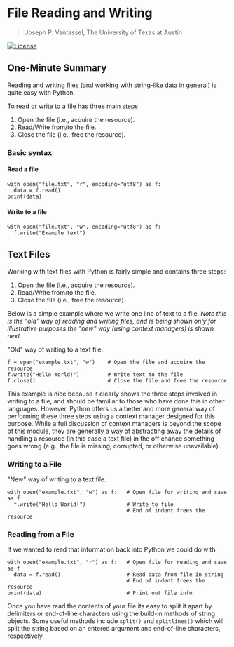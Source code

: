 # File Reading and Writing

> Joseph P. Vantassel, The University of Texas at Austin

[![License](https://img.shields.io/badge/license-CC--By--SA--4.0-brightgreen.svg)](https://github.com/jpvantassel/python3-course/blob/master/LICENSE.md)

## One-Minute Summary

Reading and writing files (and working with string-like data in general)
is quite easy with Python.

To read or write to a file has three main steps

  1. Open the file (i.e., acquire the resource).
  2. Read/Write from/to the file.
  3. Close the file (i.e., free the resource).

### Basic syntax

#### Read a file

```python3
with open("file.txt", "r", encoding="utf8") as f:
  data = f.read()
print(data)
```

#### Write to a file

```python3
with open("file.txt", "w", encoding="utf8") as f:
  f.write("Example text")
```

## Text Files

Working with text files with Python is fairly simple and contains three steps:

1. Open the file (i.e., acquire the resource).
2. Read/Write from/to the file.
3. Close the file (i.e., free the resource).

Below is a simple example where we write one line of text to a file. _Note this
is the "old" way of reading and writing files, and is being shown only for
illustrative purposes the "new" way (using context managers) is shown next._

"Old" way of writing to a text file.

```python3
f = open("example.txt", "w")    # Open the file and acquire the resource
f.write("Hello World!")         # Write text to the file
f.close()                       # Close the file and free the resource
```

This example is nice because it clearly shows the three steps involved in
writing to a file, and should be familiar to those who have done this in other
languages. However, Python offers us a better and more general way of performing
these three steps using a context manager designed for this purpose. While a
full discussion of context managers is beyond the scope of this module, they are
generally a way of abstracting away the details of handling a resource (in this
case a text file) in the off chance something goes wrong (e.g., the file is
missing, corrupted, or otherwise unavailable).

### Writing to a File

"New" way of writing to a text file.

```python3
with open("example.txt", "w") as f:   # Open file for writing and save as f
  f.write("Hello World!")             # Write to file
                                      # End of indent frees the resource
```

### Reading from a File

If we wanted to read that information back into Python we could do with

```python3
with open("example.txt", "r") as f:   # Open file for reading and save as f
  data = f.read()                     # Read data from file in string
                                      # End of indent frees the resource
print(data)                           # Print out file info
```

Once you have read the contents of your file its easy to split it apart by
delimiters or end-of-line characters using the build-in methods of string
objects. Some useful methods include `split()` and `splitlines()` which will
split the string based on an entered argument and end-of-line characters,
respectively.
